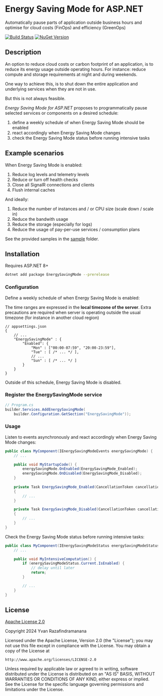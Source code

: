 # Energy Saving Mode for ASP.NET

Automatically pause parts of application outside business hours
and optimise for cloud costs (FinOps) and efficiency (GreenOps)

[![Build Status](https://dev.azure.com/yvzn/dotnet-energy-saving-mode/_apis/build/status%2Fyvzn.dotnet-energy-saving-mode?branchName=main)](https://dev.azure.com/yvzn/dotnet-energy-saving-mode/_build/latest?definitionId=22&branchName=main) [![NuGet Version](https://img.shields.io/nuget/vpre/EnergySavingMode)
](https://www.nuget.org/packages/EnergySavingMode/)

## Description

An option to reduce cloud costs or carbon footprint of an application, is to reduce
its energy usage outside operating hours. For instance: reduce compute and storage
requirements at night and during weekends.

One way to achieve this, is to shut down the entire application and underlying services
when they are not in use.

But this is not always feasible.

_Energy Saving Mode for ASP.NET_ proposes to programmatically
pause selected services or components on a desired schedule:

1. define a weekly schedule of when Energy Saving Mode should be enabled
2. react accordingly when Energy Saving Mode changes
3. check the Energy Saving Mode status before running intensive tasks

## Example scenarios

When Energy Saving Mode is enabled:

1. Reduce log levels and telemetry levels 
1. Reduce or turn off health checks
1. Close all SignalR connections and clients
1. Flush internal caches

And ideally:

1. Reduce the number of instances and / or CPU size (scale down / scale in)
1. Reduce the bandwith usage 
1. Reduce the storage (especially for logs)
1. Reduce the usage of pay-per-use services / consumption plans

See the provided samples in the [sample](https://github.com/yvzn/dotnet-energy-saving-mode/tree/main/sample) folder.

## Installation

Requires ASP.NET 8+

```bash
dotnet add package EnergySavingMode --prerelease
```

### Configuration

Define a weekly schedule of when Energy Saving Mode is enabled:

The time ranges are expressed in the **local timezone of the server**.
Extra precautions are required when server is operating outside the usual timezone
(for instance in another cloud region)

```jsonc
// appsettings.json
{
    // ...
    "EnergySavingMode" : {
        "Enabled": {
            "Mon" : ["00:00-07:59", "20:00-23:59"],
            "Tue" : [ /* ... */ ],
            // ...
            "Sun" : [ /* ... */ ]
        }
    }
}
```

Outside of this schedule, Energy Saving Mode is disabled.

### Register the EnergySavingMode service

```csharp
// Program.cs
builder.Services.AddEnergySavingMode(
	builder.Configuration.GetSection("EnergySavingMode"));
```

### Usage

Listen to events asynchronously and react accordingly when Energy Saving Mode changes:

```csharp
public class MyComponent(IEnergySavingModeEvents energySavingMode) {
	// ...

	public void MyStartupCode() {
		energySavingMode.OnEnabled(EnergySavingMode_Enabled);
		energySavingMode.OnDisabled(EnergySavingMode_Disabled);
	}
	
	private Task EnergySavingMode_Enabled(CancellationToken cancellationToken)
	{
		// ...
	}

	private Task EnergySavingMode_Disabled(CancellationToken cancellationToken)
	{
		// ...
	}
}
```

Check the Energy Saving Mode status before running intensive tasks:

```csharp
public class MyComponent(IEnergySavingModeStatus energySavingModeStatus) {
	// ...

	public void MyIntensiveComputation() {
		if (energySavingModeStatus.Current.IsEnabled) {
			// delay until later
			return;
		}

		// ...
	}
}
```

## License

[Apache License 2.0](https://choosealicense.com/licenses/apache-2.0/)

Copyright 2024 Yvan Razafindramanana

Licensed under the Apache License, Version 2.0 (the "License");
you may not use this file except in compliance with the License.
You may obtain a copy of the License at

	http://www.apache.org/licenses/LICENSE-2.0

Unless required by applicable law or agreed to in writing, software
distributed under the License is distributed on an "AS IS" BASIS,
WITHOUT WARRANTIES OR CONDITIONS OF ANY KIND, either express or implied.
See the License for the specific language governing permissions and
limitations under the License.
